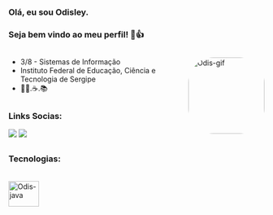 ### Olá, eu sou Odisley.
### Seja bem vindo ao meu perfil! 🙂👍

##

<img align="right" alt="Odis-gif" height="150" style="border-radius:50px;" src="https://media.tenor.com/CeDk6XdCgOUAAAAi/develop-web.gif">

- 3/8 - Sistemas de Informação
- Instituto Federal de Educação, Ciência e Tecnologia de Sergipe
- 👨‍💻.☕.📚

##

### Links Socias:
<div> 
 

  <a href="https://instagram.com/odiisley" target="_blank"><img src="https://img.shields.io/badge/-Instagram-%23E4405F?style=for-the-badge&logo=instagram&logoColor=white" target="_blank"></a>
  <a href = "mailto:odisleynascimento26@gmail.com"><img src="https://img.shields.io/badge/-Gmail-%23333?style=for-the-badge&logo=gmail&logoColor=white" target="_blank"></a>
  
  
</div>

## 
### Tecnologias:

<div style="display: inline_block"><br>

  <img align="center" alt="Odis-java" height="50" width="60" src="https://camo.githubusercontent.com/20ffa1c9a31e2c991c8b52b0cb7be938de51db4b7a9299658fef28efb0cc845a/68747470733a2f2f63646e2e6a7364656c6976722e6e65742f67682f64657669636f6e732f64657669636f6e2f69636f6e732f6a6176612f6a6176612d6f726967696e616c2e737667">
</div>
